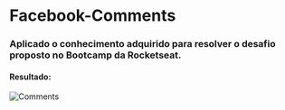 # Facebook-Comments

### Aplicado o conhecimento adquirido para resolver o desafio proposto no Bootcamp da Rocketseat.

#### Resultado:

![Comments](https://user-images.githubusercontent.com/50975031/69265775-a0e51380-0ba8-11ea-9372-74c1d08b2efe.png)
